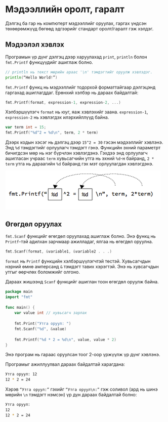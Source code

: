 # Мэдээллийн оролт, гаралт

Дэлгэц ба гар нь компютерт мэдээллийг оруулах, гаргах үндсэн төхөөрөмжүүд бөгөөд эдгээрийг стандарт оролт/гаралт гэж хэлдэг.

## Мэдээлэл хэвлэх

Програмын үр дүнг дэлгэц дээр харуулахад `print`, `println` болон `fmt.Printf` функцүүдийг ашиглаж болно.

```go
// println нь текст мөрийн араас '\n' тэмдэгтийг оруулж хэвлэдэг.
println(“Hello World!”)
```

`fmt.Printf` функц нь мэдээллийг тодорхой форматтайгаар дэлгэцэнд гаргахад ашиглагддаг. Ерөнхий хэлбэр нь дараах байдалтай:

```go
fmt.Printf(format, expression-1, expression-2, ...)
```
Хэлбэршүүлэгч `format` нь юуг, яаж хэвлэхийг заана. `expression-1`, `expression-2` нь хэвлэгдэх илэрхийллүүд байна.

```go
var term int = 15;
fmt.Printf("%d^2 = %d\n", term, 2 * term)
```
Дээрх кодын хэсэг нь дэлгэц  дээр `15^2 = 30` гэсэн мэдээллийг хэвлэнэ. Энд `%d` тэмдэгтийг орлуулагч тэмдэгт гэнэ. Функцийн эхний параметрт бичигдсэн мөр нь нэг бүрчлэн хэвлэгдэнэ. Гэхдээ энд орлуулагч ашигласан учраас `term` хувьсагчийн утга нь эхний `%d`-н байранд, `2 * term`  утга нь дараагийн `%d` байранд гэх мэт орлуулагдан хэвлэгдэнэ.

![](res/fmt.png)

## Өгөгдөл оруулах

`fmt.Scanf` функцийг өгөгдөл оруулахад ашиглаж болно. Энэ функц нь `Printf`-тэй адилхан зарчмаар ажилладаг, ялгаа нь өгөгдөл оруулна.

```go
fmt.Scanf(format, &variable1, &variable2 . . .)
```

`format` нь `Printf` функцийн хэлбэршүүлэгчтэй төстэй. Хувьсагчдын нэрний өмнө амперсанд `&` тэмдэгт тавих хэрэгтэй. Энэ нь хувсагчдын утгыг өөрчлөх боломжийг олгоно.

Дараах жишээнд `Scanf` функцийг ашиглан тоон өгөгдөл оруулж байна.

```go
package main
import "fmt"

func main() {
    var value int // хувьсагч зарлах

    fmt.Print("Утга оруул: ")
    fmt.Scanf("%d", &value)

    fmt.Printf("%d * 2 = %d\n", value, value * 2)
}
```

Энэ програм нь гараас оруулсан тоог 2-оор үржүүлж үр дүнг хэвлэнэ.

Програмыг ажиллуулвал дараах байдалтай харагдана:

```sh
Утга оруул: 12
12 * 2 = 24
```

Хэрэв `“Утга оруул:”` гэхийг `“Утга оруул\n:”` гэж соливол \(ард нь шинэ мөрийн `\n` тэмдэгт нэмсэн\) үр дүн дараах байдалтай болно:

```sh
Утга оруул:
12
12 * 2 = 24
```


